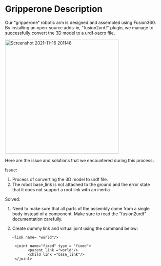 # Gripperone Description

Our "gripperone" robotic arm is designed and assembled using Fusion360. By installing an open-source adds-in, "fusion2urdf" plugin, we manage to successfully convert the 3D model to a urdf-xacro file.

<img width="373" alt="Screenshot 2021-11-16 201148" src="https://user-images.githubusercontent.com/90337307/141983712-b5e0a8d8-9823-47b8-8c12-c27e95e0e848.png">

Here are the issue and solutions that we encountered during this process:

Issue:
1. Process of converting the 3D model to urdf file. 
2. The robot base_link is not attached to the ground and the error state that it does not support a root link with an inertia


Solved:
1. Need to make sure that all parts of the assembly come from a single body instead of a component. Make sure to read the "fusion2urdf" documentation carefully.
2. Create dummy link and virtual joint using the command below:

     ```
     <link name= "world"/>

      <joint name="fixed" type = "fixed">
	        <parent link ="world"/>
	        <child link ="base_link"/>
      </joint>
     ```
